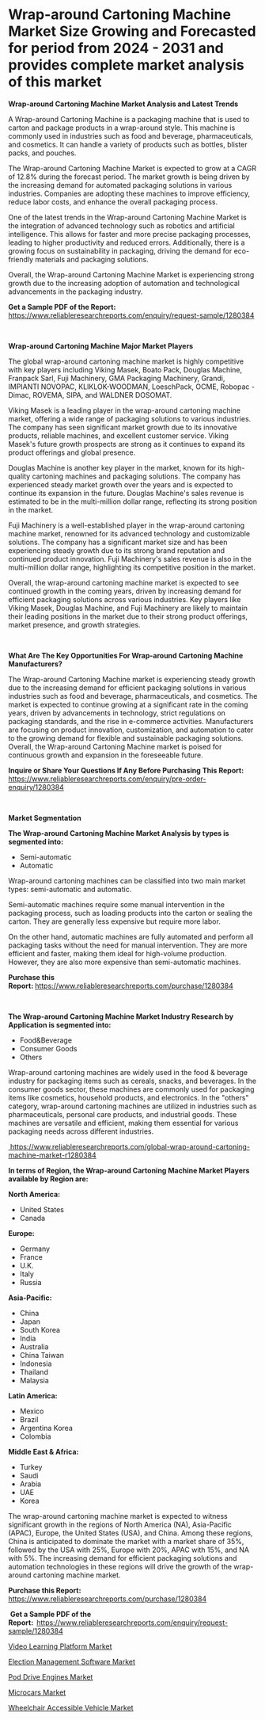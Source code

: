 <p><h1>Wrap-around Cartoning Machine Market Size Growing and Forecasted for period from 2024 - 2031 and provides complete market analysis of this market</h1></p><p><strong>Wrap-around Cartoning Machine Market Analysis and Latest Trends</strong></p>
<p><p>A Wrap-around Cartoning Machine is a packaging machine that is used to carton and package products in a wrap-around style. This machine is commonly used in industries such as food and beverage, pharmaceuticals, and cosmetics. It can handle a variety of products such as bottles, blister packs, and pouches.</p><p>The Wrap-around Cartoning Machine Market is expected to grow at a CAGR of 12.8% during the forecast period. The market growth is being driven by the increasing demand for automated packaging solutions in various industries. Companies are adopting these machines to improve efficiency, reduce labor costs, and enhance the overall packaging process.</p><p>One of the latest trends in the Wrap-around Cartoning Machine Market is the integration of advanced technology such as robotics and artificial intelligence. This allows for faster and more precise packaging processes, leading to higher productivity and reduced errors. Additionally, there is a growing focus on sustainability in packaging, driving the demand for eco-friendly materials and packaging solutions.</p><p>Overall, the Wrap-around Cartoning Machine Market is experiencing strong growth due to the increasing adoption of automation and technological advancements in the packaging industry.</p></p>
<p><strong>Get a Sample PDF of the Report:&nbsp;</strong> <a href="https://www.reliableresearchreports.com/enquiry/request-sample/1280384">https://www.reliableresearchreports.com/enquiry/request-sample/1280384</a></p>
<p>&nbsp;</p>
<p><strong>Wrap-around Cartoning Machine Major Market Players</strong></p>
<p><p>The global wrap-around cartoning machine market is highly competitive with key players including Viking Masek, Boato Pack, Douglas Machine, Franpack Sarl, Fuji Machinery, GMA Packaging Machinery, Grandi, IMPIANTI NOVOPAC, KLIKLOK-WOODMAN, LoeschPack, OCME, Robopac - Dimac, ROVEMA, SIPA, and WALDNER DOSOMAT. </p><p>Viking Masek is a leading player in the wrap-around cartoning machine market, offering a wide range of packaging solutions to various industries. The company has seen significant market growth due to its innovative products, reliable machines, and excellent customer service. Viking Masek's future growth prospects are strong as it continues to expand its product offerings and global presence.</p><p>Douglas Machine is another key player in the market, known for its high-quality cartoning machines and packaging solutions. The company has experienced steady market growth over the years and is expected to continue its expansion in the future. Douglas Machine's sales revenue is estimated to be in the multi-million dollar range, reflecting its strong position in the market.</p><p>Fuji Machinery is a well-established player in the wrap-around cartoning machine market, renowned for its advanced technology and customizable solutions. The company has a significant market size and has been experiencing steady growth due to its strong brand reputation and continued product innovation. Fuji Machinery's sales revenue is also in the multi-million dollar range, highlighting its competitive position in the market. </p><p>Overall, the wrap-around cartoning machine market is expected to see continued growth in the coming years, driven by increasing demand for efficient packaging solutions across various industries. Key players like Viking Masek, Douglas Machine, and Fuji Machinery are likely to maintain their leading positions in the market due to their strong product offerings, market presence, and growth strategies.</p></p>
<p>&nbsp;</p>
<p><strong>What Are The Key Opportunities For Wrap-around Cartoning Machine Manufacturers?</strong></p>
<p><p>The Wrap-around Cartoning Machine market is experiencing steady growth due to the increasing demand for efficient packaging solutions in various industries such as food and beverage, pharmaceuticals, and cosmetics. The market is expected to continue growing at a significant rate in the coming years, driven by advancements in technology, strict regulations on packaging standards, and the rise in e-commerce activities. Manufacturers are focusing on product innovation, customization, and automation to cater to the growing demand for flexible and sustainable packaging solutions. Overall, the Wrap-around Cartoning Machine market is poised for continuous growth and expansion in the foreseeable future.</p></p>
<p><strong>Inquire or Share Your Questions If Any Before Purchasing This Report:</strong> <a href="https://www.reliableresearchreports.com/enquiry/pre-order-enquiry/1280384">https://www.reliableresearchreports.com/enquiry/pre-order-enquiry/1280384</a></p>
<p>&nbsp;</p>
<p><strong>Market Segmentation</strong></p>
<p><strong>The Wrap-around Cartoning Machine Market Analysis by types is segmented into:</strong></p>
<p><ul><li>Semi-automatic</li><li>Automatic</li></ul></p>
<p><p>Wrap-around cartoning machines can be classified into two main market types: semi-automatic and automatic. </p><p>Semi-automatic machines require some manual intervention in the packaging process, such as loading products into the carton or sealing the carton. They are generally less expensive but require more labor.</p><p>On the other hand, automatic machines are fully automated and perform all packaging tasks without the need for manual intervention. They are more efficient and faster, making them ideal for high-volume production. However, they are also more expensive than semi-automatic machines.</p></p>
<p><strong>Purchase this Report:&nbsp;</strong><a href="https://www.reliableresearchreports.com/purchase/1280384">https://www.reliableresearchreports.com/purchase/1280384</a></p>
<p>&nbsp;</p>
<p><strong>The Wrap-around Cartoning Machine Market Industry Research by Application is segmented into:</strong></p>
<p><ul><li>Food&Beverage</li><li>Consumer Goods</li><li>Others</li></ul></p>
<p><p>Wrap-around cartoning machines are widely used in the food & beverage industry for packaging items such as cereals, snacks, and beverages. In the consumer goods sector, these machines are commonly used for packaging items like cosmetics, household products, and electronics. In the "others" category, wrap-around cartoning machines are utilized in industries such as pharmaceuticals, personal care products, and industrial goods. These machines are versatile and efficient, making them essential for various packaging needs across different industries.</p></p>
<p><a href="https://www.reliableresearchreports.com/global-wrap-around-cartoning-machine-market-r1280384">&nbsp;https://www.reliableresearchreports.com/global-wrap-around-cartoning-machine-market-r1280384</a></p>
<p><strong>In terms of Region, the Wrap-around Cartoning Machine Market Players available by Region are:</strong></p>
<p>
    <p> <strong> North America: </strong>
        <ul>
            <li>United States</li>
            <li>Canada</li>
        </ul>
        </p> 
    <p> <strong> Europe: </strong>
        <ul>
            <li>Germany</li>
            <li>France</li>
            <li>U.K.</li>
            <li>Italy</li>
            <li>Russia</li>
        </ul>
        </p> 
    <p> <strong> Asia-Pacific: </strong>
        <ul>
            <li>China</li>
            <li>Japan</li>
            <li>South Korea</li>
            <li>India</li>
            <li>Australia</li>
            <li>China Taiwan</li>
            <li>Indonesia</li>
            <li>Thailand</li>
            <li>Malaysia</li>
        </ul>
        </p> 
    <p> <strong> Latin America: </strong>
        <ul>
            <li>Mexico</li>
            <li>Brazil</li>
            <li>Argentina Korea</li>
            <li>Colombia</li>
        </ul>
        </p> 
    <p> <strong> Middle East & Africa: </strong>
        <ul>
            <li>Turkey</li>
            <li>Saudi</li>
            <li>Arabia</li>
            <li>UAE</li>
            <li>Korea</li>
        </ul>
    </p>
    </p>
<p><p>The wrap-around cartoning machine market is expected to witness significant growth in the regions of North America (NA), Asia-Pacific (APAC), Europe, the United States (USA), and China. Among these regions, China is anticipated to dominate the market with a market share of 35%, followed by the USA with 25%, Europe with 20%, APAC with 15%, and NA with 5%. The increasing demand for efficient packaging solutions and automation technologies in these regions will drive the growth of the wrap-around cartoning machine market.</p></p>
<p><strong>Purchase this Report: </strong><a href="https://www.reliableresearchreports.com/purchase/1280384">https://www.reliableresearchreports.com/purchase/1280384</a></p>
<p>&nbsp;<strong>Get a Sample PDF of the Report:&nbsp;&nbsp;</strong><a href="https://www.reliableresearchreports.com/enquiry/request-sample/1280384">https://www.reliableresearchreports.com/enquiry/request-sample/1280384</a></p>
<p><strong></strong></p>
<p><p><a href="https://medium.com/@carol.alsopr44536/global-video-learning-platform-market-focus-on-application-end-use-industry-type-equipment-and-75f12762632b">Video Learning Platform Market</a></p><p><a href="https://medium.com/@amanda.hamilton54645/insights-into-the-election-management-software-market-market-players-market-size-geographical-0c0f83419a8e">Election Management Software Market</a></p><p><a href="https://github.com/abigailsutherland7889/Market-Research-Report-List-1/blob/main/pod-drive-engines-market.md">Pod Drive Engines Market</a></p><p><a href="https://www.linkedin.com/pulse/microcars-market-size-growth-industry-analysis-segmentation-imyre">Microcars Market</a></p><p><a href="https://www.linkedin.com/pulse/global-wheelchair-accessible-vehicle-market-trends-insights-e4uie">Wheelchair Accessible Vehicle Market</a></p></p>